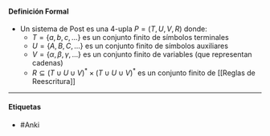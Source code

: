 #### Definición Formal
- Un sistema de Post es una 4-upla $P=(T,U,V,R)$ donde:
	- $T=\{a,b,c,...\}$ es un conjunto finito de símbolos terminales
	- $U = \{A,B,C,...\}$ es un conjunto finito de símbolos auxiliares
	- $V = \{\alpha,\beta,\gamma,...\}$ es un conjunto finito de variables (que representan cadenas)
	- $R\subseteq(T\cup U\cup V)^* × (T\cup U\cup V)^*$ es un conjunto finito de [[Reglas de Reescritura]]

***
#### Etiquetas
- #Anki 